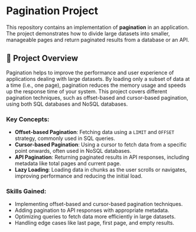 # Pagination Project

This repository contains an implementation of **pagination** in an application. The project demonstrates how to divide large datasets into smaller, manageable pages and return paginated results from a database or an API.

## 📝 Project Overview

Pagination helps to improve the performance and user experience of applications dealing with large datasets. By loading only a subset of data at a time (i.e., one page), pagination reduces the memory usage and speeds up the response time of your system. This project covers different pagination techniques, such as offset-based and cursor-based pagination, using both SQL databases and NoSQL databases.

### Key Concepts:
- **Offset-based Pagination**: Fetching data using a `LIMIT` and `OFFSET` strategy, commonly used in SQL queries.
- **Cursor-based Pagination**: Using a cursor to fetch data from a specific point onwards, often used in NoSQL databases.
- **API Pagination**: Returning paginated results in API responses, including metadata like total pages and current page.
- **Lazy Loading**: Loading data in chunks as the user scrolls or navigates, improving performance and reducing the initial load.

### Skills Gained:
- Implementing offset-based and cursor-based pagination techniques.
- Adding pagination to API responses with appropriate metadata.
- Optimizing queries to fetch data more efficiently in large datasets.
- Handling edge cases like last page, first page, and empty results.
